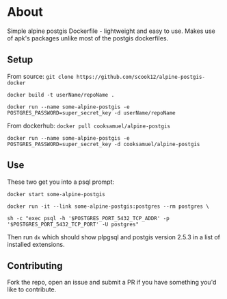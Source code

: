 # About

Simple alpine postgis Dockerfile - lightweight and easy to use. Makes use of apk's packages unlike
most of the postgis dockerfiles.

## Setup

From source:
`git clone https://github.com/scook12/alpine-postgis-docker`

`docker build -t userName/repoName .`

`docker run --name some-alpine-postgis -e POSTGRES_PASSWORD=super_secret_key -d userName/repoName`

From dockerhub:
`docker pull cooksamuel/alpine-postgis`

`docker run --name some-alpine-postgis -e POSTGRES_PASSWORD=super_secret_key -d cooksamuel/alpine-postgis`

## Use

These two get you into a psql prompt:

`docker start some-alpine-postgis`

`docker run -it --link some-alpine-postgis:postgres --rm postgres \`

`sh -c "exec psql -h '$POSTGRES_PORT_5432_TCP_ADDR' -p '$POSTGRES_PORT_5432_TCP_PORT' -U postgres"`

Then run `dx` which should show plpgsql and postgis version 2.5.3 in a list of installed extensions.

## Contributing

Fork the repo, open an issue and submit a PR if you have something you'd like to contribute.